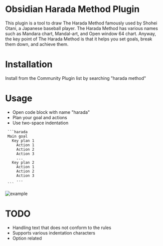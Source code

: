 # Obsidian Harada Method Plugin
This plugin is a tool to draw The Harada Method famously used by Shohei Otani, a Japanese baseball player. The Harada Method has various names such as Mandara chart, Mandal-art, and Open window 64 chart. Anyway, the key point of The Harada Method is that it helps you set goals, break them down, and achieve them.

# Installation
Install from the Community Plugin list by searching "harada method" 

# Usage
- Open code block with name "harada"
- Plan your goal and actions
- Use two-space indentation 

~~~
 ```harada
 Main goal
   Key plan 1
     Action 1
     Action 2
     Action 3
     ...
   Key plan 2
     Action 1
     Action 2
     Action 3
     ...
 ```
~~~

![example](https://user-images.githubusercontent.com/20436037/231749576-0786fb1a-542c-4476-a5de-d6d16664ee92.gif)


# TODO
- Handling text that does not conform to the rules
- Supports various indentation characters
- Option related

